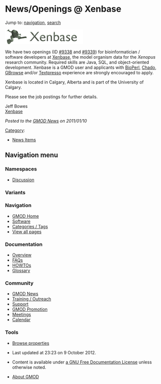 



<span id="top"></span>




# <span dir="auto">News/Openings @ Xenbase</span>






Jump to: [navigation](#mw-navigation), [search](#p-search)




<a href="http://xenbase.org" rel="nofollow" title="Xenbase"><img
src="https://raw.githubusercontent.com/GMOD/gmod.github.io/main/mediawiki/images/8/88/XenbaseLogo.png" width="256"
height="48" alt="Xenbase" /></a>



We have two openings (ID <a
href="http://careers.peopleclick.com/careerscp/client_uofc/external/gateway.do?functionName=viewFromLink&amp;jobPostId=10725&amp;localeCode=en-us"
class="external text" rel="nofollow">#9338</a> and <a
href="http://careers.peopleclick.com/careerscp/client_uofc/external/gateway.do?functionName=viewFromLink&amp;jobPostId=10724&amp;localeCode=en-us"
class="external text" rel="nofollow">#9339</a>) for bioinformatician /
software developers at
<a href="http://xenbase.org" class="external text"
rel="nofollow">Xenbase</a>, the model organism data for the *Xenopus*
research community. Required skills are Java, SQL, and object-oriented
development. Xenbase is a GMOD user and applicants with
[BioPerl](../BioPerl "BioPerl"),
<a href="../Chado" class="mw-redirect" title="Chado">Chado</a>,
[GBrowse](../GBrowse.1 "GBrowse") and/or
[Textpresso](../Textpresso "Textpresso") experience are strongly
encouraged to apply.

Xenbase is located in Calgary, Alberta and is part of the University of
Calgary.

Please see the job postings for further details.

Jeff Bowes  
<a href="http://xenbase.org" class="external text"
rel="nofollow">Xenbase</a>

  



*Posted to the [GMOD News](../GMOD_News "GMOD News") on 2011/01/10*






[Category](../Special%3ACategories "Special%3ACategories"):

- [News Items](../Category%3ANews_Items "Category%3ANews Items")






## Navigation menu



### Namespaces


- <span id="ca-talk"><a
  href="http://gmod.org/mediawiki/index.php?title=Talk:News/Openings_@_Xenbase&amp;action=edit&amp;redlink=1"
  accesskey="t"
  title="Discussion about the content page [t]">Discussion</a></span>


### 

### Variants[](#)








<a href="../Main_Page"
style="background-image: url(../../images/GMOD-cogs.png);"
title="Visit the main page"></a>


### Navigation



- <span id="n-GMOD-Home">[GMOD Home](../Main_Page)</span>
- <span id="n-Software">[Software](../GMOD_Components)</span>
- <span id="n-Categories-.2F-Tags">[Categories /
  Tags](../Categories)</span>
- <span id="n-View-all-pages">[View all
  pages](../Special:AllPages)</span>




### Documentation



- <span id="n-Overview">[Overview](../Overview)</span>
- <span id="n-FAQs">[FAQs](../Category%3AFAQ)</span>
- <span id="n-HOWTOs">[HOWTOs](../Category%3AHOWTO)</span>
- <span id="n-Glossary">[Glossary](../Glossary)</span>




### Community



- <span id="n-GMOD-News">[GMOD News](../GMOD_News)</span>
- <span id="n-Training-.2F-Outreach">[Training /
  Outreach](../Training_and_Outreach)</span>
- <span id="n-Support">[Support](../Support)</span>
- <span id="n-GMOD-Promotion">[GMOD Promotion](../GMOD_Promotion)</span>
- <span id="n-Meetings">[Meetings](../Meetings)</span>
- <span id="n-Calendar">[Calendar](../Calendar)</span>




### Tools

- <span id="t-smwbrowselink"><a href="../Special%3ABrowse/News-2FOpenings_@_Xenbase"
  rel="smw-browse">Browse properties</a></span>



- <span id="footer-info-lastmod">Last updated at 23:23 on 9 October
  2012.</span>
<!-- - <span id="footer-info-viewcount">9,751 page views.</span> -->
- <span id="footer-info-copyright">Content is available under
  <a href="http://www.gnu.org/licenses/fdl-1.3.html" class="external"
  rel="nofollow">a GNU Free Documentation License</a> unless otherwise
  noted.</span>

<!-- -->

- <span id="footer-places-about">[About
  GMOD](../GMOD%3AAbout "GMOD%3AAbout")</span>

<!-- -->




